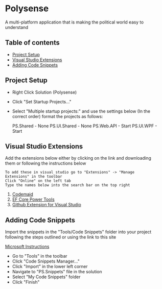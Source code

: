 # Polysense
A multi-platform application that is making the political world easy to understand

## Table of contents
* [Project Setup](#project-setup)
* [Visual Studio Extensions](#visual-studio-extensions)
* [Adding Code Snippets](#adding-code-snippets) 

## Project Setup
* Right Click Solution (Polysense)
* Click "Set Startup Projects..."
* Select "Multiple startup projects:" and use the settings below (In the correct order)
format the projects as follows:

	PS.Shared    -   None
	PS.UI.Shared -   None
	PS.Web.API   -   Start
	PS.UI.WPF    -   Start

## Visual Studio Extensions
Add the extensions below either by clicking on the link and downloading them or following the instructions below

	To add these in visual studio go to "Extensions" -> "Manage Extensions" in the toolbar
	Click "Online" on the left tab
	Type the names below into the search bar on the top right

1) [Codemaid](https://marketplace.visualstudio.com/items?itemName=SteveCadwallader.CodeMaid)
2) [EF Core Power Tools](https://marketplace.visualstudio.com/items?itemName=ErikEJ.EFCorePowerTools)
3) [Github Extension for Visual Studio](https://marketplace.visualstudio.com/items?itemName=GitHub.GitHubExtensionforVisualStudio)

## Adding Code Snippets
Import the snippets in the "Tools/Code Snippets" folder into your project following the steps outlined or using the link to this site

[Microsoft Instructions](https://docs.microsoft.com/en-us/visualstudio/ide/walkthrough-creating-a-code-snippet?view=vs-2019#import-a-code-snippet)
* Go to "Tools" in the toolbar
* Click "Code Snippets Manager..."
* Click "Import" in the lower left corner
* Navigate to "PS.Snippets" file in the solution
* Select "My Code Snippets" folder
* Click "Finish"
